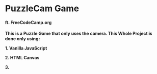 # PuzzleCam Game
 <h4>ft. FreeCodeCamp.org<h4>
This is a Puzzle Game that only uses the camera.
This Whole Project is done only using: 
  
  
<div>
<p>1. Vanilla JavaScript</p>
<p>2. HTML Canvas</p>
<p>3. 
  
</div>
  
